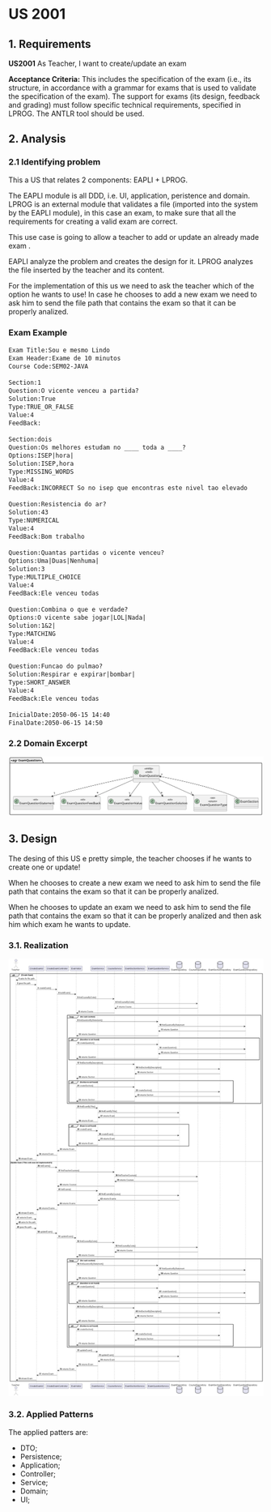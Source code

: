 # US 2001

## 1. Requirements

**US2001** As Teacher, I want to create/update an exam

**Acceptance Criteria:** This includes the specification of the exam (i.e., its structure, in accordance with a grammar for exams that is used to validate the specification of the exam).
The support for exams (its design, feedback and grading) must follow specific technical requirements, specified in LPROG.
The ANTLR tool should be used.


## 2. Analysis


### 2.1 Identifying problem

This a US that relates 2 components: EAPLI + LPROG.

The EAPLI module is all DDD, i.e. UI, application, peristence and domain.
LPROG is an external module that validates a file (imported into the system by the EAPLI module), in this case an exam, to make sure that all the requirements for creating a valid exam are correct.

This use case is going to allow a teacher to add or update an already made exam .

EAPLI analyze the problem and creates the design for it.
LPROG analyzes the file inserted by the teacher and its content.

For the implementation of this us we need to ask the teacher which of the option he wants to use!
In case he chooses to add a new exam we need to ask him to send the file path that contains the exam so that it can be properly analized.

### Exam Example

```
Exam Title:Sou e mesmo Lindo
Exam Header:Exame de 10 minutos
Course Code:SEM02-JAVA

Section:1  
Question:O vicente venceu a partida?
Solution:True
Type:TRUE_OR_FALSE
Value:4
FeedBack:

Section:dois  
Question:Os melhores estudam no ____ toda a ____?
Options:ISEP|hora|
Solution:ISEP,hora
Type:MISSING_WORDS
Value:4
FeedBack:INCORRECT So no isep que encontras este nivel tao elevado

Question:Resistencia do ar?
Solution:43
Type:NUMERICAL
Value:4
FeedBack:Bom trabalho

Question:Quantas partidas o vicente venceu?
Options:Uma|Duas|Nenhuma|
Solution:3
Type:MULTIPLE_CHOICE
Value:4
FeedBack:Ele venceu todas

Question:Combina o que e verdade?
Options:O vicente sabe jogar|LOL|Nada|
Solution:1&2|
Type:MATCHING
Value:4
FeedBack:Ele venceu todas

Question:Funcao do pulmao?
Solution:Respirar e expirar|bombar|
Type:SHORT_ANSWER
Value:4
FeedBack:Ele venceu todas

InicialDate:2050-06-15 14:40
FinalDate:2050-06-15 14:50

```

### 2.2 Domain Excerpt
![us_2001_CD](us_2001_CD.svg)

## 3. Design

The desing of this US e pretty simple, the teacher chooses if he wants to create one or update!

When he chooses to create a new exam we need to ask him to send the file path that contains the exam so that it can be properly analized.

When he chooses to update an exam we need to ask him to send the file path that contains the exam so that it can be properly analized and then ask him which exam he wants to update.

### 3.1. Realization
![us_2001_SD](us_2001_SD.png)

### 3.2. Applied Patterns
The applied patters are:
* DTO;
* Persistence;
* Application;
* Controller;
* Service;
* Domain;
* UI;